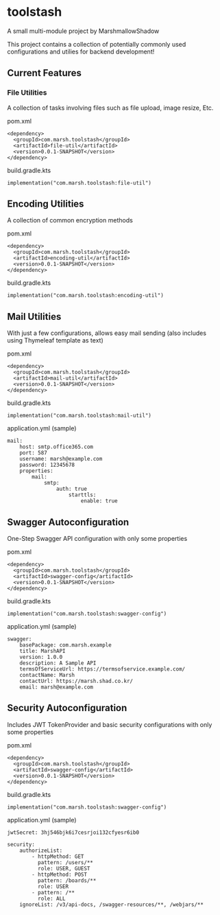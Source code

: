 # toolstash

A small multi-module project by MarshmallowShadow

This project contains a collection of potentially commonly used configurations and utilies for backend development!


## Current Features

### File Utilities

A collection of tasks involving files such as file upload, image resize, Etc.

pom.xml

```
<dependency>
  <groupId>com.marsh.toolstash</groupId>
  <artifactId>file-util</artifactId>
  <version>0.0.1-SNAPSHOT</version>
</dependency> 
```

build.gradle.kts

```
implementation("com.marsh.toolstash:file-util")
```

## Encoding Utilities

A collection of common encryption methods

pom.xml

```
<dependency>
  <groupId>com.marsh.toolstash</groupId>
  <artifactId>encoding-util</artifactId>
  <version>0.0.1-SNAPSHOT</version>
</dependency> 
```

build.gradle.kts

```
implementation("com.marsh.toolstash:encoding-util")
```

## Mail Utilities

With just a few configurations, allows easy mail sending (also includes using Thymeleaf template as text)

pom.xml

```
<dependency>
  <groupId>com.marsh.toolstash</groupId>
  <artifactId>mail-util</artifactId>
  <version>0.0.1-SNAPSHOT</version>
</dependency> 
```

build.gradle.kts

```
implementation("com.marsh.toolstash:mail-util")
```

application.yml (sample)

```
mail:
	host: smtp.office365.com
	port: 587
	username: marsh@example.com
	password: 12345678
	properties: 
	    mail:
            smtp:
                auth: true
                    starttls:
                        enable: true
```

## Swagger Autoconfiguration

One-Step Swagger API configuration with only some properties

pom.xml

```
<dependency>
  <groupId>com.marsh.toolstash</groupId>
  <artifactId>swagger-config</artifactId>
  <version>0.0.1-SNAPSHOT</version>
</dependency> 
```

build.gradle.kts

```
implementation("com.marsh.toolstash:swagger-config")
```

application.yml (sample)

```
swagger:
	basePackage: com.marsh.example
	title: MarshAPI
	version: 1.0.0
	description: A Sample API
	termsOfServiceUrl: https://termsofservice.example.com/
	contactName: Marsh
	contactUrl: https://marsh.shad.co.kr/
	email: marsh@example.com
```


## Security Autoconfiguration

Includes JWT TokenProvider and basic security configurations with only some properties

pom.xml

```
<dependency>
  <groupId>com.marsh.toolstash</groupId>
  <artifactId>swagger-config</artifactId>
  <version>0.0.1-SNAPSHOT</version>
</dependency> 
```

build.gradle.kts

```
implementation("com.marsh.toolstash:swagger-config")
```

application.yml (sample)

```
jwtSecret: 3hj546bjk6i7cesrjoi132cfyesr6ib0

security:
	authorizeList:
		- httpMethod: GET
		  pattern: /users/**
		  role: USER, GUEST
		- httpMethod: POST
		  pattern: /boards/**
		  role: USER
		- pattern: /**
		  role: ALL
	ignoreList: /v3/api-docs, /swagger-resources/**, /webjars/**
```